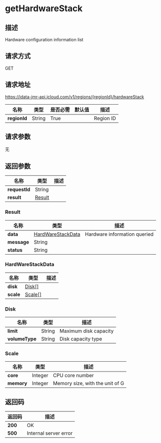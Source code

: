 # getHardwareStack


## 描述
Hardware configuration information list

## 请求方式
GET

## 请求地址
https://idata-jmr-api.jcloud.com/v1/regions/{regionId}/hardwareStack

|名称|类型|是否必需|默认值|描述|
|---|---|---|---|---|
|**regionId**|String|True||Region ID|

## 请求参数
无


## 返回参数
|名称|类型|描述|
|---|---|---|
|**requestId**|String||
|**result**|[Result](##Result)||


### <a name="Result">Result</a>
|名称|类型|描述|
|---|---|---|
|**data**|[HardWareStackData](##HardWareStackData)|Hardware information queried|
|**message**|String||
|**status**|String||
### <a name="HardWareStackData">HardWareStackData</a>
|名称|类型|描述|
|---|---|---|
|**disk**|[Disk[]](##Disk)||
|**scale**|[Scale[]](##Scale)||
### <a name="Disk">Disk</a>
|名称|类型|描述|
|---|---|---|
|**limit**|String|Maximum disk capacity|
|**volumeType**|String|Disk capacity type|
### <a name="Scale">Scale</a>
|名称|类型|描述|
|---|---|---|
|**core**|Integer|CPU core number|
|**memory**|Integer|Memory size, with the unit of G|

## 返回码
|返回码|描述|
|---|---|
|**200**|OK|
|**500**|Internal server error|
